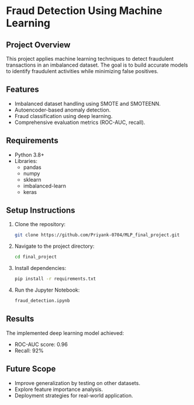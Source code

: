 # Fraud Detection Using Machine Learning

## Project Overview
This project applies machine learning techniques to detect fraudulent transactions in an imbalanced dataset. The goal is to build accurate models to identify fraudulent activities while minimizing false positives.

## Features
- Imbalanced dataset handling using SMOTE and SMOTEENN.
- Autoencoder-based anomaly detection.
- Fraud classification using deep learning.
- Comprehensive evaluation metrics (ROC-AUC, recall).

## Requirements
- Python 3.8+
- Libraries:
  - pandas
  - numpy
  - sklearn
  - imbalanced-learn
  - keras

## Setup Instructions
1. Clone the repository:  
   ```bash
   git clone https://github.com/Priyank-0704/MLP_final_project.git
2. Navigate to the project directory:
   ```bash
   cd final_project
3. Install dependencies:
   ```bash
   pip install -r requirements.txt
4. Run the Jupyter Notebook:
   ```bash
   fraud_detection.ipynb
## Results
The implemented deep learning model achieved:
- ROC-AUC score: 0.96
- Recall: 92%
## Future Scope
- Improve generalization by testing on other datasets.
- Explore feature importance analysis.
- Deployment strategies for real-world application.
